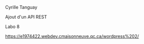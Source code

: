 Cyrille Tanguay

Ajout d'un API REST

Labo 8

https://e1974422.webdev.cmaisonneuve.qc.ca/wordpress%202/
